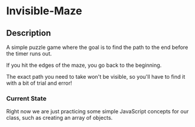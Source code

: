 # Invisible-Maze

## Description

A simple puzzle game where the goal is to find the path to the end before the timer runs out.

If you hit the edges of the maze, you go back to the beginning.

The exact path you need to take won't be visible, so you'll have to find it with a bit of trial and error!

### Current State

Right now we are just practicing some simple JavaScript concepts for our class, such as creating an array of objects.
